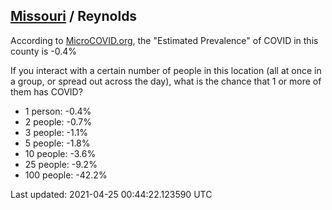 
## [Missouri](/united-states/missouri) / Reynolds

According to [MicroCOVID.org](http://microcovid.org),
the "Estimated Prevalence" of COVID in this county is -0.4%

If you interact with a certain number of people in this location
(all at once in a group, or spread out across the day), what is the chance that
1 or more of them has COVID?

- 1 person: -0.4%
- 2 people: -0.7%
- 3 people: -1.1%
- 5 people: -1.8%
- 10 people: -3.6%
- 25 people: -9.2%
- 100 people: -42.2%

Last updated: 2021-04-25 00:44:22.123590 UTC
